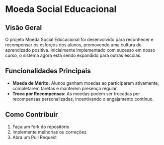 # Moeda Social Educacional

## Visão Geral

O projeto Moeda Social Educacional foi desenvolvido para reconhecer e recompensar os esforços dos alunos, promovendo uma cultura de aprendizado positiva. Inicialmente implementado com sucesso em nosso curso, o sistema agora está sendo expandido para outras escolas.

## Funcionalidades Principais

- **Moeda de Mérito:** Alunos ganham moedas ao participarem ativamente, completarem tarefas e manterem presença regular.
- **Troca por Recompensas:** As moedas podem ser trocadas por recompensas personalizadas, incentivando o engajamento contínuo.

## Como Contribuir

1. Faça um fork do repositório
2. Implemente melhorias ou correções
3. Abra um Pull Request
